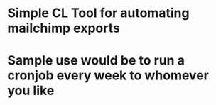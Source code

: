# Simple CL Tool for automating mailchimp exports

# Sample use would be to run a cronjob every week to whomever you like